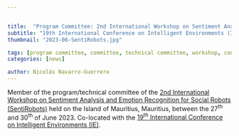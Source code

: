 ```yaml
---


title:  "Program Committee: 2nd International Workshop on Sentiment Analysis and Emotion Recognition for Social Robots (SentiRobots)"
subtitle: "19th International Conference on Intelligent Environments (IE)"
thumbnail: "2023-06-SentiRobots.jpg"

tags: [program committee, committee, technical committee, workshop, conference]
categories: [news]

author: Nicolás Navarro-Guerrero
---
```


Member of the program/technical committee of the <a href="https://easychair.org/cfp/SentiRobots2023" target="_blank">2nd International Workshop on Sentiment Analysis and Emotion Recognition for Social Robots (SentiRobots)</a> held on the Island of Mauritius, Mauritius, between the 27<sup>th</sup> and 30<sup>th</sup> of June 2023. Co-located with the <a href="https://ie2023.mdxmru.com/" target="_blank">19<sup>th</sup> International Conference on Intelligent Environments (IE)</a>.

<!--more-->

